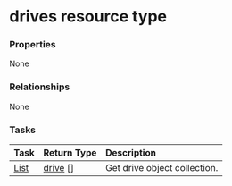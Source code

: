 # drives resource type



### Properties
None

### Relationships
None


### Tasks

| Task		   | Return Type	|Description|
|:---------------|:--------|:----------|
|[List](../api/drive_list.md) | [drive](drive.md) [] |Get drive object collection. |

<!-- uuid: a9bd2c9d-c81b-4699-b939-afe9cd7565d7
2015-10-12 21:30:00 UTC -->